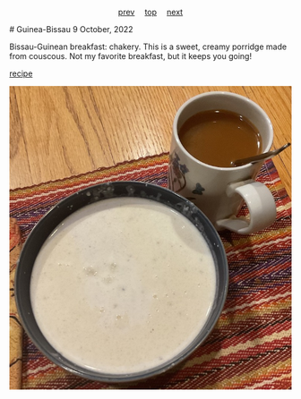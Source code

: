 <span><p align=center>
[prev](guinea.md)&emsp;
[top](../index.md)&emsp;
[next](guyana.md)
</p></span>
# Guinea-Bissau
9 October, 2022


Bissau-Guinean breakfast: chakery. This is a sweet, creamy porridge
made from couscous. Not my favorite breakfast, but it keeps you going!

[recipe](https://www.internationalcuisine.com/chakery)

![breakfast](images/guinea_bissau.jpeg)
